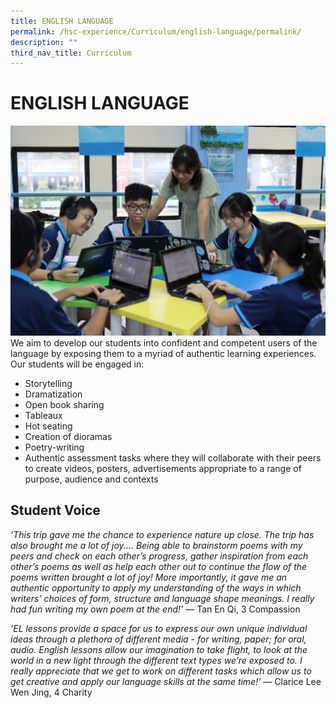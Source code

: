 ```yaml
---
title: ENGLISH LANGUAGE
permalink: /hsc-experience/Curriculum/english-language/permalink/
description: ""
third_nav_title: Curriculum
---
```

ENGLISH LANGUAGE
================
![](/images/English.jpeg)
We aim to develop our students into confident and competent users of the language by exposing them to a myriad of authentic learning experiences. Our students will be engaged in:  
  

*   Storytelling
*   Dramatization
*   Open book sharing
*   Tableaux
*   Hot seating
*   Creation of dioramas
*   Poetry-writing
*   Authentic assessment tasks where they will collaborate with their peers to create videos, posters, advertisements appropriate to a range of purpose, audience and contexts

Student Voice
-------------

_‘This trip gave me the chance to experience nature up close. The trip has also brought me a lot of joy.... Being able to brainstorm poems with my peers and check on each other’s progress, gather inspiration from each other’s poems as well as help each other out to continue the flow of the poems written brought a lot of joy! More importantly, it gave me an authentic opportunity to apply my understanding of the ways in which writers’ choices of form, structure and language shape meanings. I really had fun writing my own poem at the end!’_ — Tan En Qi, 3 Compassion  
  
_‘EL lessons provide a space for us to express our own unique individual ideas through a plethora of different media - for writing, paper; for oral, audio. English lessons allow our imagination to take flight, to look at the world in a new light through the different text types we’re exposed to. I really appreciate that we get to work on different tasks which allow us to get creative and apply our language skills at the same time!’_ — Clarice Lee Wen Jing, 4 Charity